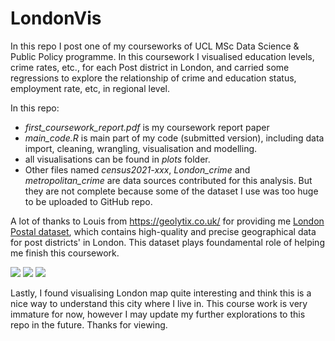 # LondonVis

In this repo I post one of my courseworks of UCL MSc Data Science & Public Policy programme. In this coursework I visualised education levels, crime rates, etc., for each Post district in London, and carried some regressions to explore the relationship of crime and education status, employment rate, etc, in regional level. 

In this repo:

* *first_coursework_report.pdf* is my coursework report paper
* *main_code.R* is main part of my code (submitted version), including data import, cleaning, wrangling, visualisation and modelling.
* all visualisations can be found in *plots* folder.
* Other files named *census2021-xxx*, *London_crime* and *metropolitan_crime* are data sources contributed for this analysis. But they are not complete because some of the dataset I use was too huge to be uploaded to GitHub repo.

A lot of thanks to Louis from https://geolytix.co.uk/ for providing me [London Postal dataset](https://geolytix.cn/blog/uk-postal/), which contains high-quality and precise geographical data for post districts' in London. This dataset plays foundamental role of helping me finish this coursework. 

<img src="https://siyuan-harry.oss-cn-beijing.aliyuncs.com/oss://siyuan-harry/%E6%88%AA%E5%B1%8F2024-11-18%2008.40.19.png"/>

<img src="https://siyuan-harry.oss-cn-beijing.aliyuncs.com/oss://siyuan-harry/%E6%88%AA%E5%B1%8F2024-11-18%2008.40.08.png"/>

<img src="https://siyuan-harry.oss-cn-beijing.aliyuncs.com/oss://siyuan-harry/%E6%88%AA%E5%B1%8F2024-11-18%2010.53.07.png"/>

Lastly, I found visualising London map quite interesting and think this is a nice way to understand this city where I live in. This course work is very immature for now, however I may update my further explorations to this repo in the future. Thanks for viewing.